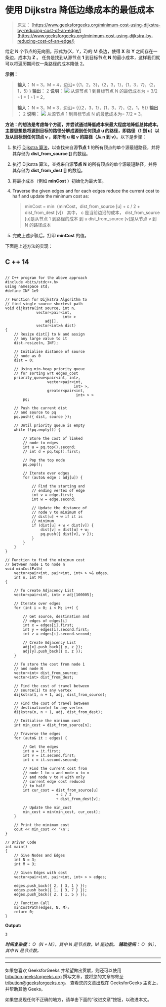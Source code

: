 # 使用 Dijkstra 降低边缘成本的最低成本

> 原文： [https://www.geeksforgeeks.org/minimum-cost-using-dijkstra-by-reducing-cost-of-an-edge/](https://www.geeksforgeeks.org/minimum-cost-using-dijkstra-by-reducing-cost-of-an-edge/)

给定 N 个节点的无向​​图，形式为{X，Y，Z}的 M 条边，使得 **X** 和 **Y** 之间存在一条边，成本为 **Z** 。 任务是找到从源节点 **1** 到目标节点 **N** 的最小成本，这样我们就可以将遍历期间仅一条路径的成本降低 2。

**示例：**

> **输入：** N = 3，M = 4，边沿= {{1，2，3}，{2，3，1}，{1，3，7}，{2，1，5} }
> **输出：** 2
> **说明：**
> [![](img/20bbde33dd0a1efb472c43f8df4edd30.png)](https://media.geeksforgeeks.org/wp-content/cdn-uploads/20200722215901/graphExample13.jpg) 
> 从源节点 1 到目标节点 N 的最低成本为 = 3/2 +1 = 1 +1 = 2。
> 
> **输入：** N = 3，M = 3，边沿= {{{2，3，1}，{1，3，7}，{2，1，5}}
> **输出 ：** 2
> **说明：**
> [![](img/352ace28dcfa1a7874ba9976f663aab7.png)](https://media.geeksforgeeks.org/wp-content/cdn-uploads/20200722215926/graphExample2.jpg) 
> 从源节点 1 到目标节点 N 的最低成本为= 7/2 = 3。

**方法：**的想法是考虑每个方面，并尝试通过降低成本来最大程度地降低总体成本。 主要思想是将源到目标的路径分解成源到任何顶点 **u** 的路径，即**路径（1 到 u）**以及从目标到任何顶点 **v** ，即所有 u 和 v 的**路径（从 n 到 v）**。以下是步骤：

1.  执行 [Dijkstra 算法](https://www.geeksforgeeks.org/dijkstras-shortest-path-algorithm-greedy-algo-7/)，以查找来自源**节点 1** 的所有顶点的单个源最短路径，并将其存储为 **dist_from_source []** 的数组。
2.  执行 Dijkstra 算法，查找来自源**节点 N** 的所有顶点的单个源最短路径，并将其存储为 **dist_from_dest []** 的数组。
3.  将最小成本（例如 **minCost** ）初始化为最大值。
4.  Traverse the given edges and for each edges reduce the current cost to half and update the minimum cost as:

    > minCost = min（minCost，dist_from_source [u] + c / 2 + dist_from_dest [v]）
    > 其中，
    > c 是当前边沿的成本，
    > dist_from_source [u]是从节点 1 到路径的成本 到 u
    > dist_from_source [v]是从节点 v 到 N 的路径成本

5.  完成上述步骤后，打印 **minCost** 的值。

下面是上述方法的实现：

## C ++ 14

```

// C++ program for the above approach 
#include <bits/stdc++.h> 
using namespace std; 
#define INF 1e9 

// Function for Dijkstra Algorithm to 
// find single source shortest path 
void dijkstra(int source, int n, 
              vector<pair<int, 
                          int> > 
                  adj[], 
              vector<int>& dist) 
{ 
    // Resize dist[] to N and assign 
    // any large value to it 
    dist.resize(n, INF); 

    // Initialise distance of source 
    // node as 0 
    dist = 0; 

    // Using min-heap priority_queue 
    // for sorting wrt edges_cost 
    priority_queue<pair<int, int>, 
                   vector<pair<int, 
                               int> >, 
                   greater<pair<int, 
                                int> > > 
        pq; 

    // Push the current dist 
    // and source to pq 
    pq.push({ dist, source }); 

    // Until priority queue is empty 
    while (!pq.empty()) { 

        // Store the cost of linked 
        // node to edges 
        int u = pq.top().second; 
        // int d = pq.top().first; 

        // Pop the top node 
        pq.pop(); 

        // Iterate over edges 
        for (auto& edge : adj[u]) { 

            // Find the starting and 
            // ending vertex of edge 
            int v = edge.first; 
            int w = edge.second; 

            // Update the distance of 
            // node v to minimum of 
            // dist[u] + w if it is 
            // minimum 
            if (dist[u] + w < dist[v]) { 
                dist[v] = dist[u] + w; 
                pq.push({ dist[v], v }); 
            } 
        } 
    } 
} 

// Function to find the minimum cost 
// between node 1 to node n 
void minCostPath( 
    vector<pair<int, pair<int, int> > >& edges, 
    int n, int M) 
{ 

    // To create Adjacency List 
    vector<pair<int, int> > adj[100005]; 

    // Iterate over edges 
    for (int i = 0; i < M; i++) { 

        // Get source, destination and 
        // edges of edges[i] 
        int x = edges[i].first; 
        int y = edges[i].second.first; 
        int z = edges[i].second.second; 

        // Create Adjacency List 
        adj[x].push_back({ y, z }); 
        adj[y].push_back({ x, z }); 
    } 

    // To store the cost from node 1 
    // and node N 
    vector<int> dist_from_source; 
    vector<int> dist_from_dest; 

    // Find the cost of travel between 
    // source(1) to any vertex 
    dijkstra(1, n + 1, adj, dist_from_source); 

    // Find the cost of travel between 
    // destination(n) to any vertex 
    dijkstra(n, n + 1, adj, dist_from_dest); 

    // Initialise the minimum cost 
    int min_cost = dist_from_source[n]; 

    // Traverse the edges 
    for (auto& it : edges) { 

        // Get the edges 
        int u = it.first; 
        int v = it.second.first; 
        int c = it.second.second; 

        // Find the current cost from 
        // node 1 to u and node u to v 
        // and node v to N with only 
        // current edge cost reduced 
        // to half 
        int cur_cost = dist_from_source[u] 
                       + c / 2 
                       + dist_from_dest[v]; 

        // Update the min_cost 
        min_cost = min(min_cost, cur_cost); 
    } 

    // Print the minimum cost 
    cout << min_cost << '\n'; 
} 

// Driver Code 
int main() 
{ 
    // Give Nodes and Edges 
    int N = 3; 
    int M = 3; 

    // Given Edges with cost 
    vector<pair<int, pair<int, int> > > edges; 

    edges.push_back({ 2, { 3, 1 } }); 
    edges.push_back({ 1, { 3, 7 } }); 
    edges.push_back({ 2, { 1, 5 } }); 

    // Function Call 
    minCostPath(edges, N, M); 
    return 0; 
} 

```

**Output:**

```
3

```

***时间复杂度：** O（N + M），其中 N 是节点数，M 是边数。
**辅助空间：** O（N），其中 N 是节点数。*



* * *

* * *

如果您喜欢 GeeksforGeeks 并希望做出贡献，则还可以使用 [tribution.geeksforgeeks.org](https://contribute.geeksforgeeks.org/) 撰写文章，或将您的文章邮寄至 tribution@geeksforgeeks.org。 查看您的文章出现在 GeeksforGeeks 主页上，并帮助其他 Geeks。

如果您发现任何不正确的地方，请单击下面的“改进文章”按钮，以改进本文。